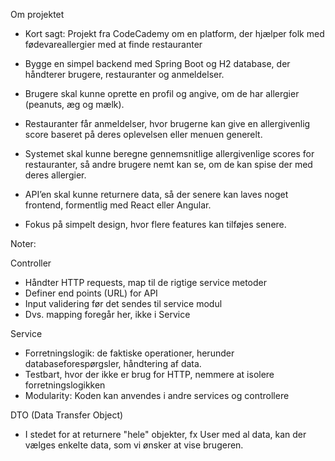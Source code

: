 Om projektet
* Kort sagt: Projekt fra CodeCademy om en platform, der hjælper folk med fødevareallergier med at finde restauranter


* Bygge en simpel backend med Spring Boot og H2 database, der håndterer brugere, restauranter og anmeldelser.
* Brugere skal kunne oprette en profil og angive, om de har allergier (peanuts, æg og mælk).
* Restauranter får anmeldelser, hvor brugerne kan give en allergivenlig score baseret på deres oplevelsen eller menuen generelt. 
* Systemet skal kunne beregne gennemsnitlige allergivenlige scores for restauranter, så andre brugere nemt kan se, om de kan spise der med deres allergier. 
* API’en skal kunne returnere data, så der senere kan laves noget frontend, formentlig med React eller Angular. 
* Fokus på simpelt design, hvor flere features kan tilføjes senere.


Noter: 

Controller
* Håndter HTTP requests, map til de rigtige service metoder 
* Definer end points (URL) for API 
* Input validering før det sendes til service modul 
* Dvs. mapping foregår her, ikke i Service 

Service 
* Forretningslogik: de faktiske operationer, herunder databaseforespørgsler, håndtering af data. 
* Testbart, hvor der ikke er brug for HTTP, nemmere at isolere forretningslogikken 
* Modularity: Koden kan anvendes i andre services og controllere

DTO (Data Transfer Object)
* I stedet for at returnere "hele" objekter, fx User med al data, kan der vælges enkelte data, som vi ønsker at vise brugeren. 